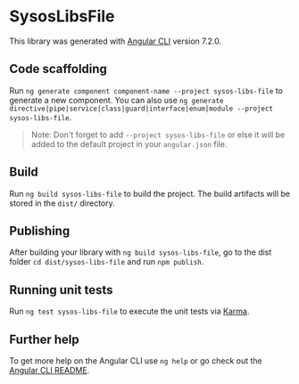 # SysosLibsFile

This library was generated with [Angular CLI](https://github.com/angular/angular-cli) version 7.2.0.

## Code scaffolding

Run `ng generate component component-name --project sysos-libs-file` to generate a new component. You can also use `ng generate directive|pipe|service|class|guard|interface|enum|module --project sysos-libs-file`.
> Note: Don't forget to add `--project sysos-libs-file` or else it will be added to the default project in your `angular.json` file. 

## Build

Run `ng build sysos-libs-file` to build the project. The build artifacts will be stored in the `dist/` directory.

## Publishing

After building your library with `ng build sysos-libs-file`, go to the dist folder `cd dist/sysos-libs-file` and run `npm publish`.

## Running unit tests

Run `ng test sysos-libs-file` to execute the unit tests via [Karma](https://karma-runner.github.io).

## Further help

To get more help on the Angular CLI use `ng help` or go check out the [Angular CLI README](https://github.com/angular/angular-cli/blob/master/README.md).
